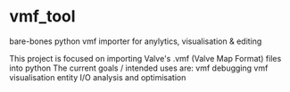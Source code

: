 # vmf_tool
bare-bones python vmf importer for anylytics, visualisation &amp; editing

This project is focused on importing Valve's .vmf (Valve Map Format) files into python
The current goals / intended uses are:
  vmf debugging
  vmf visualisation
  entity I/O analysis and optimisation
